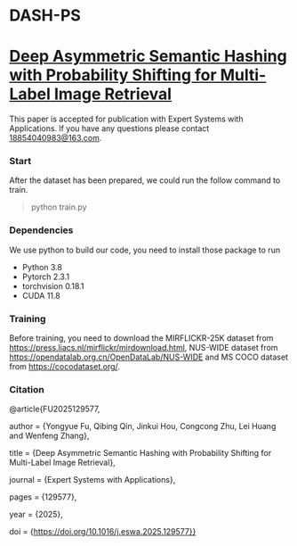 # DASH-PS
# [Deep Asymmetric Semantic Hashing with Probability Shifting for Multi-Label Image Retrieval](https://www.sciencedirect.com/science/article/pii/S0957417425031926 )
This paper is accepted for publication with Expert Systems with Applications. lf you have any questions please contact 18854040983@163.com.

### Start

After the dataset has been prepared, we could run the follow command to train.
> python train.py

### Dependencies
We use python to build our code, you need to install those package to run
+ Python 3.8
+ Pytorch 2.3.1
+ torchvision 0.18.1
+ CUDA 11.8

### Training

Before training, you need to download the MIRFLICKR-25K dataset from https://press.liacs.nl/mirflickr/mirdownload.html, NUS-WIDE dataset from https://opendatalab.org.cn/OpenDataLab/NUS-WIDE and MS COCO dataset from https://cocodataset.org/.

### Citation
@article{FU2025129577,

author = {Yongyue Fu, Qibing Qin, Jinkui Hou, Congcong Zhu, Lei Huang and Wenfeng Zhang},

title = {Deep Asymmetric Semantic Hashing with Probability Shifting for Multi-Label Image Retrieval},

journal = {Expert Systems with Applications},

pages = {129577},

year = {2025},

doi = {https://doi.org/10.1016/j.eswa.2025.129577}}
